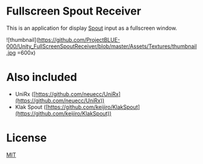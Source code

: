# Fullscreen Spout Receiver

This is an application for display [Spout](https://spout.zeal.co/) input as a fullscreen window. 

![thumbnail](https://github.com/ProjectBLUE-000/Unity_FullScreenSpoutReceiver/blob/master/Assets/Textures/thumbnail.jpg =600x)

# Also included

* UniRx ([https://github.com/neuecc/UniRx](https://github.com/neuecc/UniRx))
* Klak Spout ([https://github.com/keijiro/KlakSpout](https://github.com/keijiro/KlakSpout))

# License
[MIT](LICENSE.md)